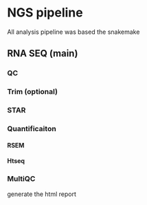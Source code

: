 
# NGS pipeline

All analysis pipeline was based the snakemake

## RNA SEQ (main)

### QC


### Trim (optional)


### STAR


### Quantificaiton


#### RSEM


#### Htseq


### MultiQC

generate the html report

